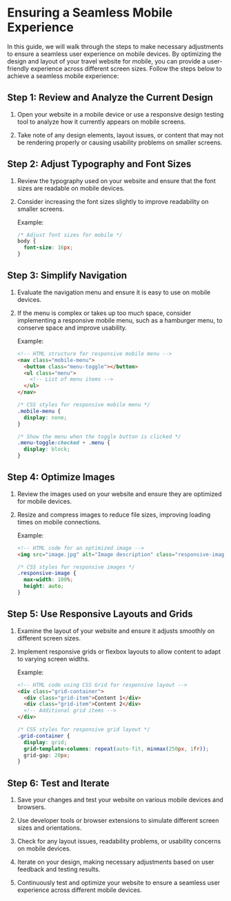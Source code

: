 #  Ensuring a Seamless Mobile Experience

In this guide, we will walk through the steps to make necessary adjustments to ensure a seamless user experience on mobile devices. By optimizing the design and layout of your travel website for mobile, you can provide a user-friendly experience across different screen sizes. Follow the steps below to achieve a seamless mobile experience:

## Step 1: Review and Analyze the Current Design

1. Open your website in a mobile device or use a responsive design testing tool to analyze how it currently appears on mobile screens.

2. Take note of any design elements, layout issues, or content that may not be rendering properly or causing usability problems on smaller screens.

## Step 2: Adjust Typography and Font Sizes

1. Review the typography used on your website and ensure that the font sizes are readable on mobile devices.

2. Consider increasing the font sizes slightly to improve readability on smaller screens.

   Example:
   ```css
   /* Adjust font sizes for mobile */
   body {
     font-size: 16px;
   }
   ```

## Step 3: Simplify Navigation

1. Evaluate the navigation menu and ensure it is easy to use on mobile devices.

2. If the menu is complex or takes up too much space, consider implementing a responsive mobile menu, such as a hamburger menu, to conserve space and improve usability.

   Example:
   ```html
   <!-- HTML structure for responsive mobile menu -->
   <nav class="mobile-menu">
     <button class="menu-toggle"></button>
     <ul class="menu">
       <!-- List of menu items -->
     </ul>
   </nav>
   ```

   ```css
   /* CSS styles for responsive mobile menu */
   .mobile-menu {
     display: none;
   }
   
   /* Show the menu when the toggle button is clicked */
   .menu-toggle:checked + .menu {
     display: block;
   }
   ```

## Step 4: Optimize Images

1. Review the images used on your website and ensure they are optimized for mobile devices.

2. Resize and compress images to reduce file sizes, improving loading times on mobile connections.

   Example:
   ```html
   <!-- HTML code for an optimized image -->
   <img src="image.jpg" alt="Image description" class="responsive-image">
   ```

   ```css
   /* CSS styles for responsive images */
   .responsive-image {
     max-width: 100%;
     height: auto;
   }
   ```

## Step 5: Use Responsive Layouts and Grids

1. Examine the layout of your website and ensure it adjusts smoothly on different screen sizes.

2. Implement responsive grids or flexbox layouts to allow content to adapt to varying screen widths.

   Example:
   ```html
   <!-- HTML code using CSS Grid for responsive layout -->
   <div class="grid-container">
     <div class="grid-item">Content 1</div>
     <div class="grid-item">Content 2</div>
     <!-- Additional grid items -->
   </div>
   ```

   ```css
   /* CSS styles for responsive grid layout */
   .grid-container {
     display: grid;
     grid-template-columns: repeat(auto-fit, minmax(250px, 1fr));
     grid-gap: 20px;
   }
   ```

## Step 6: Test and Iterate

1. Save your changes and test your website on various mobile devices and browsers.

2. Use developer tools or browser extensions to simulate different screen sizes and orientations.

3. Check for any layout issues, readability problems, or usability concerns on mobile devices.

4. Iterate on your design, making necessary adjustments based on user feedback and testing results.

5. Continuously test and optimize your website to ensure a seamless user experience across different mobile devices.

